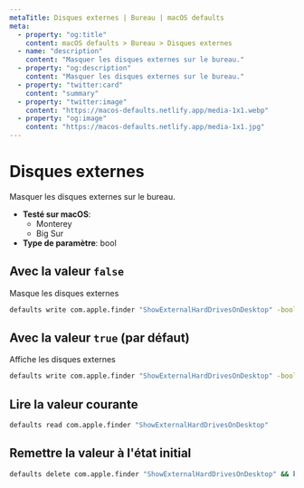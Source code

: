 ```yaml
---
metaTitle: Disques externes | Bureau | macOS defaults
meta:
  - property: "og:title"
    content: macOS defaults > Bureau > Disques externes
  - name: "description"
    content: "Masquer les disques externes sur le bureau."
  - property: "og:description"
    content: "Masquer les disques externes sur le bureau."
  - property: "twitter:card"
    content: "summary"
  - property: "twitter:image"
    content: "https://macos-defaults.netlify.app/media-1x1.webp"
  - property: "og:image"
    content: "https://macos-defaults.netlify.app/media-1x1.jpg"
---
```

# Disques externes

Masquer les disques externes sur le bureau.

<!-- break lists -->

- **Testé sur macOS**:
  * Monterey
  * Big Sur
- **Type de paramètre**: bool

## Avec la valeur `false`

Masque les disques externes

```bash
defaults write com.apple.finder "ShowExternalHardDrivesOnDesktop" -bool "false" && killall Finder
```

## Avec la valeur `true` (par défaut)

Affiche les disques externes

```bash
defaults write com.apple.finder "ShowExternalHardDrivesOnDesktop" -bool "true" && killall Finder
```

## Lire la valeur courante
```bash
defaults read com.apple.finder "ShowExternalHardDrivesOnDesktop"
```

## Remettre la valeur à l'état initial
```bash
defaults delete com.apple.finder "ShowExternalHardDrivesOnDesktop" && killall Finder
```

